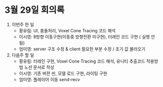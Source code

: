 # 3월 29일 회의록

1. 이번주 한 일
    - 황유림: UI, 충돌처리, Voxel Cone Tracing 코드 해석
    - 이시영: 8방향 이동구현(이동중 방향전환 미구현), 터레인 코드 구현 ( 실행 안됨)
    - 엄미영: server 구조 수정 & client 필요한 부분 수정 / 초기 값 불러오기
2. 다음주 할 일
    - 황유림: 터레인 구현, Voxel Cone Tracing 코드 해석, 유니티 추출코드 적용방법 노션 문서로 작성
    - 이시영: 기존 버젼 씬, 모델 로드 구현, 라이팅 구현
    - 엄미영: 플레이어 이동 send-recv